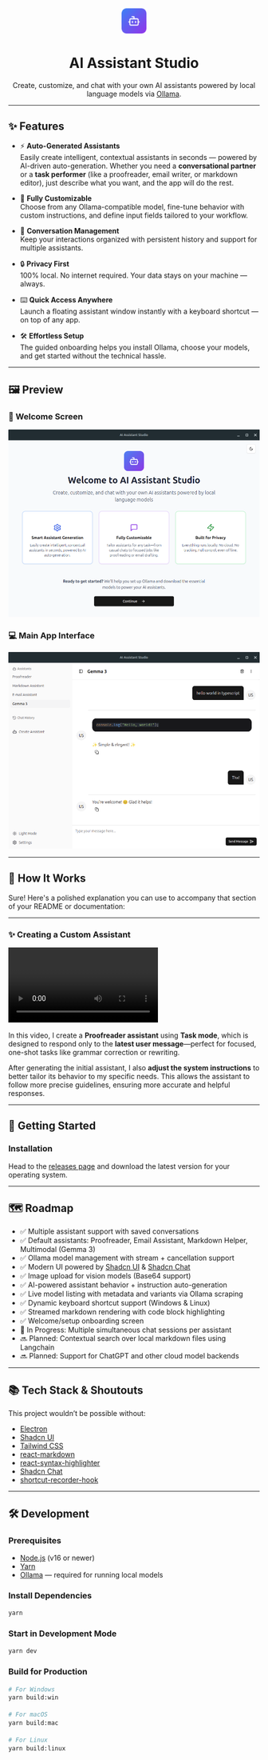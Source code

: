 
<p align="center">
  <img src="./build/icon.png" alt="AI Assistant Studio Logo" width="50" />
</p>

<h1 align="center">AI Assistant Studio</h1>

<p align="center">
  Create, customize, and chat with your own AI assistants powered by local language models via <a href="https://ollama.com/">Ollama</a>.
</p>

---

## ✨ Features

- ⚡ **Auto-Generated Assistants**  
  Easily create intelligent, contextual assistants in seconds — powered by AI-driven auto-generation. Whether you need a **conversational partner** or a **task performer** (like a proofreader, email writer, or markdown editor), just describe what you want, and the app will do the rest.

- 🎨 **Fully Customizable**  
  Choose from any Ollama-compatible model, fine-tune behavior with custom instructions, and define input fields tailored to your workflow.

- 💬 **Conversation Management**  
  Keep your interactions organized with persistent history and support for multiple assistants.

- 🔒 **Privacy First**  
  100% local. No internet required. Your data stays on your machine — always.

- ⌨️ **Quick Access Anywhere**  
  Launch a floating assistant window instantly with a keyboard shortcut — on top of any app.

- 🛠 **Effortless Setup**  
  The guided onboarding helps you install Ollama, choose your models, and get started without the technical hassle.

---

## 🖼 Preview

### 🧭 Welcome Screen  
<!-- Insert welcome screen screenshot below -->
![Welcome Screen](public/welcome-page.png)

### 💻 Main App Interface  
<!-- Insert main interface screenshot below -->
![Main Interface](public/chat-interface.png)

---

## 🎥 How It Works

Sure! Here's a polished explanation you can use to accompany that section of your README or documentation:

---

### ✨ Creating a Custom Assistant


![Create Assistant Demo](public/create-assistant.mp4)

In this video, I create a **Proofreader assistant** using **Task mode**, which is designed to respond only to the **latest user message**—perfect for focused, one-shot tasks like grammar correction or rewriting.

After generating the initial assistant, I also **adjust the system instructions** to better tailor its behavior to my specific needs. This allows the assistant to follow more precise guidelines, ensuring more accurate and helpful responses.


---

## 🚀 Getting Started

### Installation

Head to the [releases page](https://github.com/gabrielborgesdm/ai-assistant-studio/releases) and download the latest version for your operating system.

---

## 🗺 Roadmap

- ✅ Multiple assistant support with saved conversations  
- ✅ Default assistants: Proofreader, Email Assistant, Markdown Helper, Multimodal (Gemma 3)  
- ✅ Ollama model management with stream + cancellation support  
- ✅ Modern UI powered by [Shadcn UI](https://ui.shadcn.com/) & [Shadcn Chat](https://github.com/jakobhoeg/shadcn-chat)  
- ✅ Image upload for vision models (Base64 support)  
- ✅ AI-powered assistant behavior + instruction auto-generation  
- ✅ Live model listing with metadata and variants via Ollama scraping  
- ✅ Dynamic keyboard shortcut support (Windows & Linux)  
- ✅ Streamed markdown rendering with code block highlighting  
- ✅ Welcome/setup onboarding screen  
- 🔄 In Progress: Multiple simultaneous chat sessions per assistant  
- 🔜 Planned: Contextual search over local markdown files using Langchain  
- 🔜 Planned: Support for ChatGPT and other cloud model backends  

---

## 📚 Tech Stack & Shoutouts

This project wouldn’t be possible without:

- [Electron](https://www.electronjs.org/)
- [Shadcn UI](https://ui.shadcn.com/)
- [Tailwind CSS](https://tailwindcss.com/)
- [react-markdown](https://www.npmjs.com/package/react-markdown)
- [react-syntax-highlighter](https://www.npmjs.com/package/react-syntax-highlighter)
- [Shadcn Chat](https://github.com/jakobhoeg/shadcn-chat)
- [shortcut-recorder-hook](https://github.com/BlazeStorm001/shortcut-recorder-hook)

---

## 🛠 Development

### Prerequisites

- [Node.js](https://nodejs.org/) (v16 or newer)
- [Yarn](https://yarnpkg.com/)
- [Ollama](https://ollama.com/) — required for running local models

### Install Dependencies

```bash
yarn
````

### Start in Development Mode

```bash
yarn dev
```

### Build for Production

```bash
# For Windows
yarn build:win

# For macOS
yarn build:mac

# For Linux
yarn build:linux
```

